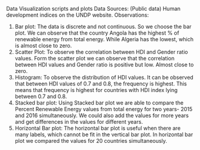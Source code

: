 Data Visualization scripts and plots
Data Sources: (Public data) Human development indices on the UNDP website.
Observations:
1. Bar plot:
The data is discrete and not continuous. So we choose the bar plot. We can observe that the country Angola has the highest % of renewable energy from total energy. While Algeria has the lowest, which is almost close to zero.
2. Scatter Plot:
To observe the correlation between HDI and Gender ratio values. Form the scatter plot we can observe that the correlation between HDI values and Gender ratio is positive but low. Almost close to zero.
3. Histogram:
To observe the distribution of HDI values.
It can be observed that between HDI values of 0.7 and 0.8, the frequency is highest. This means that frequency is highest for countries with HDI index lying between 0.7 and 0.8.
4. Stacked bar plot: Using Stacked bar plot we are able to compare the Percent Renewable Energy values from total energy for two years- 2015 and 2016 simultaneously. We could also add the values for more years and get differences in the values for different years. 
5. Horizontal Bar plot:
The horizontal bar plot is useful when there are many labels, which cannot be fit in the vertical bar plot. In horizontal bar plot we compared the values for 20 countries simultaneously.
